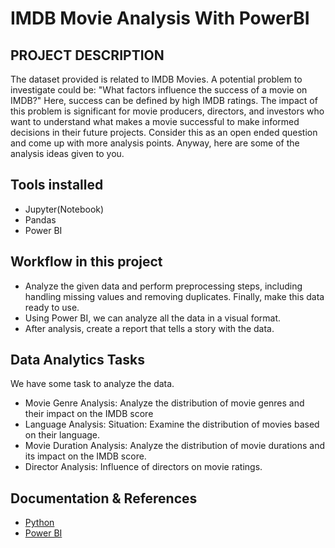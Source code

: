 # IMDB Movie Analysis With PowerBI

##  PROJECT DESCRIPTION
The dataset provided is related to IMDB Movies. A potential problem to investigate could be: "What factors influence the success of a movie on IMDB?" Here, success can be defined by high IMDB ratings. The impact of this problem is significant for movie producers, directors, and investors who want to understand what makes a movie successful to make informed decisions in their future projects. Consider this as an open ended question and come up with more analysis points. Anyway, here are some of the analysis ideas given to you.

## Tools installed
- Jupyter(Notebook)
- Pandas
- Power BI

## Workflow in this project
- Analyze the given data and perform preprocessing steps, including handling missing values and removing duplicates. Finally, make this data ready to use.
- Using Power BI, we can analyze all the data in a visual format. 
- After analysis, create a report that tells a story with the data.

## Data Analytics Tasks
We have some task to analyze the data.
- Movie Genre Analysis: Analyze the distribution of movie genres and their
impact on the IMDB score
- Language Analysis: Situation: Examine the distribution of movies based on
their language.
- Movie Duration Analysis: Analyze the distribution of movie durations and its
impact on the IMDB score.
- Director Analysis: Influence of directors on movie ratings.

## Documentation & References
- [Python](https://docs.python.org/3/)
- [Power BI](https://learn.microsoft.com/en-us/power-bi/guidance/)